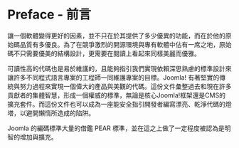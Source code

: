 # Preface - 前言

讓一個軟體變得更好的因素，並不只在於其提供了多少優異的功能，而在於他的原始碼品質有多優良。為了在競爭激烈的開源環境與專有軟體中佔有一席之地，原始碼不只需要優美的結構設計，更需要在閱讀上看起來同樣美麗而優雅。

可讀性高的代碼也是易於維護的，且能夠指引我們實現依賴深思熟慮的標準設計來讓許多不同程式語言專案的工程師一同維護專案的目標。Joomla! 有著堅實的傳統與努力過程來實現一個偉大的產品與美觀的代碼。這份文件彙整過去和現在許多貢獻者的集體智慧，形成一個權威的標準，無論是核心Joomla!框架還是CMS的擴充套件。而這份文件也可以成為一座能安全指引開發者編寫漂亮、乾淨代碼的燈塔，以避開懶惰所造成的陷阱。

Joomla 的編碼標準大量的借鑑 PEAR 標準，並在這之上做了一定程度被認為是明智的增加與擴充。

